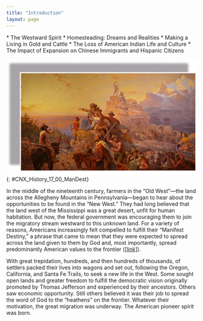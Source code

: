 ```yaml
---
title: "Introduction"
layout: page
---
```



<div data-type="abstract" markdown="1">
* The Westward Spirit
* Homesteading: Dreams and Realities
* Making a Living in Gold and Cattle
* The Loss of American Indian Life and Culture
* The Impact of Expansion on Chinese Immigrants and Hispanic Citizens

</div>

<?cnx.eoc class="summary" title="Summary"?>

<?cnx.eoc class="review-questions" title="Review Questions"?>

<?cnx.eoc class="critical-thinking" title="Critical Thinking Questions"?>

<?cnx.eoc class="references" title="References"?>

 ![A painting of westward expansion shows pioneer men, women, children, and mountain guides, both mounted and riding in wagons. The group heads west; several men point and gaze in the direction of their destination. The travelers are surrounded by a dramatic mountain landscape.](../resources/CNX_History_17_00_ManDest.jpg "Widely held rhetoric of the nineteenth century suggested to Americans that it was their divine right and responsibility to settle the West with Protestant democratic values. Newspaper editor Horace Greely, who coined the phrase &#x201C;Go west, young man,&#x201D; encouraged Americans to fulfill this dream. Artists of the day depicted this western expansion in idealized landscapes that bore little resemblance to the difficulties of life on the trail."){: #CNX_History_17_00_ManDest}

In the middle of the nineteenth century, farmers in the “Old West”—the land across the Allegheny Mountains in Pennsylvania—began to hear about the opportunities to be found in the “New West.” They had long believed that the land west of the Mississippi was a great desert, unfit for human habitation. But now, the federal government was encouraging them to join the migratory stream westward to this unknown land. For a variety of reasons, Americans increasingly felt compelled to fulfill their “Manifest Destiny,” a phrase that came to mean that they were expected to spread across the land given to them by God and, most importantly, spread predominantly American values to the frontier ([\[link\]](#CNX_History_17_00_ManDest)).

With great trepidation, hundreds, and then hundreds of thousands, of settlers packed their lives into wagons and set out, following the Oregon, California, and Santa Fe Trails, to seek a new life in the West. Some sought open lands and greater freedom to fulfill the democratic vision originally promoted by Thomas Jefferson and experienced by their ancestors. Others saw economic opportunity. Still others believed it was their job to spread the word of God to the “heathens” on the frontier. Whatever their motivation, the great migration was underway. The American pioneer spirit was born.

